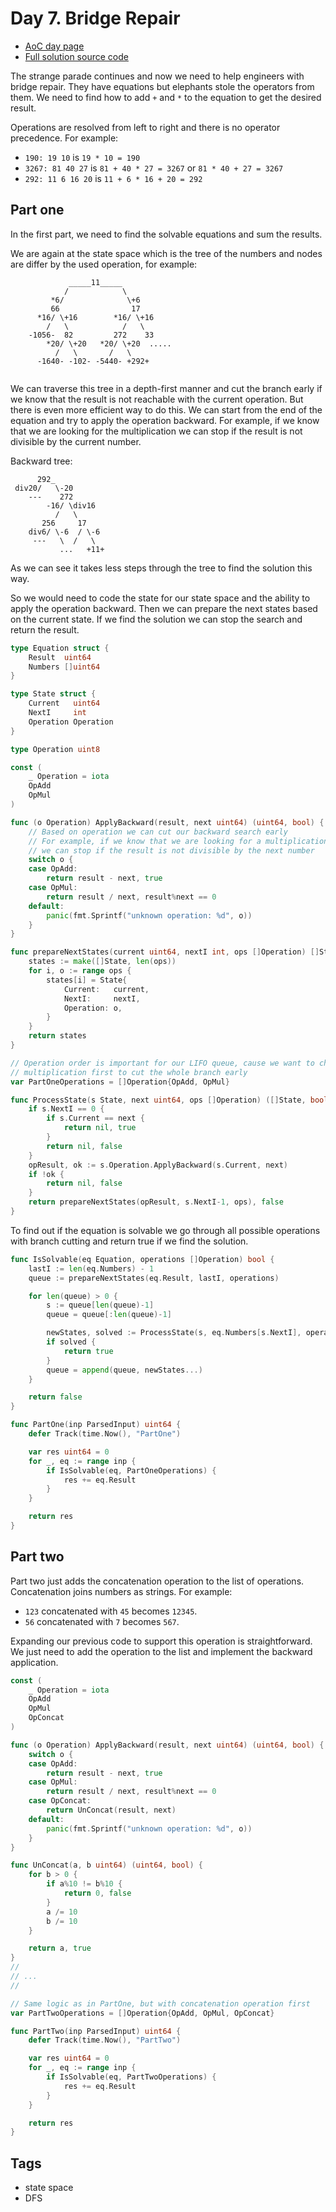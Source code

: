 # Day 7. Bridge Repair
- [AoC day page](https://adventofcode.com/2024/day/7)
- [Full solution source code](https://github.com/insomnes/aoc/tree/main/2024/07_repair)

The strange parade continues and now we need to help engineers with bridge repair.
They have equations but elephants stole the operators from them. We need to find
how to add `+` and `*` to the equation to get the desired result.

Operations are resolved from left to right and there is no operator precedence.
For example:
- `190: 19 10` is `19 * 10 = 190`
- `3267: 81 40 27` is `81 + 40 * 27 = 3267` or `81 * 40 + 27 = 3267`
- `292: 11 6 16 20` is `11 + 6 * 16 + 20 = 292`

## Part one
In the first part, we need to find the solvable equations and sum the results.

We are again at the state space which is the tree of the numbers and nodes
are differ by the used operation, for example:
```
             _____11_____
            /            \
         *6/              \+6
         66                17
      *16/ \+16        *16/ \+16
        /   \            /   \
    -1056-  82         272    33
        *20/ \+20   *20/ \+20  .....
          /   \       /   \
      -1640- -102- -5440- +292+


```
We can traverse this tree in a depth-first manner and cut the branch early if we know
that the result is not reachable with the current operation. But there is even more
efficient way to do this. We can start from the end of the equation and try to
apply the operation backward. For example, if we know that we are looking for the
multiplication we can stop if the result is not divisible by the current number.

Backward tree:
```
      292_
 div20/   \-20             
    ---    272
        -16/ \div16
          /   \
       256     17
    div6/ \-6  / \-6
     ---   \  /   \
           ...   +11+
```

As we can see it takes less steps through the tree to find the solution this way.

So we would need to code the state for our state space and the ability to apply
the operation backward. Then we can prepare the next states based on the current state.
If we find the solution we can stop the search and return the result.

```go
type Equation struct {
	Result  uint64
	Numbers []uint64
}

type State struct {
	Current   uint64
	NextI     int
	Operation Operation
}

type Operation uint8

const (
	_ Operation = iota
	OpAdd
	OpMul
)

func (o Operation) ApplyBackward(result, next uint64) (uint64, bool) {
	// Based on operation we can cut our backward search early
	// For example, if we know that we are looking for a multiplication
	// we can stop if the result is not divisible by the next number
	switch o {
	case OpAdd:
		return result - next, true
	case OpMul:
		return result / next, result%next == 0
	default:
		panic(fmt.Sprintf("unknown operation: %d", o))
	}
}

func prepareNextStates(current uint64, nextI int, ops []Operation) []State {
	states := make([]State, len(ops))
	for i, o := range ops {
		states[i] = State{
			Current:   current,
			NextI:     nextI,
			Operation: o,
		}
	}
	return states
}

// Operation order is important for our LIFO queue, cause we want to check
// multiplication first to cut the whole branch early
var PartOneOperations = []Operation{OpAdd, OpMul}

func ProcessState(s State, next uint64, ops []Operation) ([]State, bool) {
	if s.NextI == 0 {
		if s.Current == next {
			return nil, true
		}
		return nil, false
	}
	opResult, ok := s.Operation.ApplyBackward(s.Current, next)
	if !ok {
		return nil, false
	}
	return prepareNextStates(opResult, s.NextI-1, ops), false
}
```

To find out if the equation is solvable we go through all possible operations
with branch cutting and return true if we find the solution.

```go
func IsSolvable(eq Equation, operations []Operation) bool {
	lastI := len(eq.Numbers) - 1
	queue := prepareNextStates(eq.Result, lastI, operations)

	for len(queue) > 0 {
		s := queue[len(queue)-1]
		queue = queue[:len(queue)-1]

		newStates, solved := ProcessState(s, eq.Numbers[s.NextI], operations)
		if solved {
			return true
		}
		queue = append(queue, newStates...)
	}

	return false
}

func PartOne(inp ParsedInput) uint64 {
	defer Track(time.Now(), "PartOne")

	var res uint64 = 0
	for _, eq := range inp {
		if IsSolvable(eq, PartOneOperations) {
			res += eq.Result
		}
	}

	return res
}
```

## Part two
Part two just adds the concatenation operation to the list of operations.
Concatenation joins numbers as strings. For example:
- `123` concatenated with `45` becomes `12345`.
- `56` concatenated with `7` becomes `567`.

Expanding our previous code to support this operation is straightforward. We just need
to add the operation to the list and implement the backward application.

```go
const (
	_ Operation = iota
	OpAdd
	OpMul
	OpConcat
)

func (o Operation) ApplyBackward(result, next uint64) (uint64, bool) {
	switch o {
	case OpAdd:
		return result - next, true
	case OpMul:
		return result / next, result%next == 0
	case OpConcat:
		return UnConcat(result, next)
	default:
		panic(fmt.Sprintf("unknown operation: %d", o))
	}
}

func UnConcat(a, b uint64) (uint64, bool) {
	for b > 0 {
		if a%10 != b%10 {
			return 0, false
		}
		a /= 10
		b /= 10
	}

	return a, true
}
//
// ...
//

// Same logic as in PartOne, but with concatenation operation first
var PartTwoOperations = []Operation{OpAdd, OpMul, OpConcat}

func PartTwo(inp ParsedInput) uint64 {
	defer Track(time.Now(), "PartTwo")

	var res uint64 = 0
	for _, eq := range inp {
		if IsSolvable(eq, PartTwoOperations) {
			res += eq.Result
		}
	}

	return res
}
```

## Tags
- state space
- DFS
